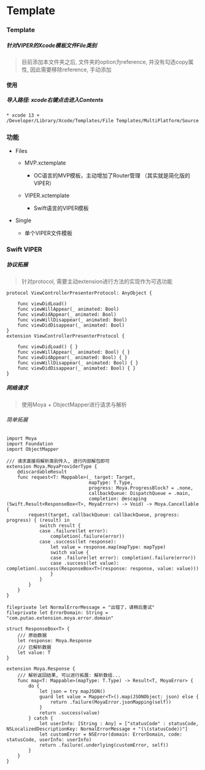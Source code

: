 # Template
### Template

##### 针对VIPER的Xcode模板文件File类别

> 目前添加本文件夹之后, 文件夹的option为reference, 并没有勾选copy属性, 因此需要移除reference, 手动添加




#### 使用

##### 导入路径: xcode右键点击进入Contents

```
* xcode 13 +
/Developer/Library/Xcode/Templates/File Templates/MultiPlatform/Source 
```



### 功能

- Files
  - MVP.xctemplate
    - OC语言的MVP模板，主动增加了Router管理 （其实就是简化版的VIPER）
  
  - VIPER.xctemplate
    - Swift语言的VIPER模板
  
- Single
  - 单个VIPER文件模板



### Swift VIPER

##### 协议拓展

> 针对protocol, 需要主动extension进行方法的实现作为可选功能

```
protocol ViewControllerPresenterProtocol: AnyObject {
    
    func viewDidLoad()
    func viewWillAppear(_ animated: Bool)
    func viewDidAppear(_ animated: Bool)
    func viewWillDisappear(_ animated: Bool)
    func viewDidDisappear(_ animated: Bool)
}
extension ViewControllerPresenterProtocol {
    
    func viewDidLoad() { }
    func viewWillAppear(_ animated: Bool) { }
    func viewDidAppear(_ animated: Bool) { }
    func viewWillDisappear(_ animated: Bool) { }
    func viewDidDisappear(_ animated: Bool) { }
}
```



##### 网络请求

> 使用Moya + ObjectMapper进行请求与解析

###### 简单拓展

```
import Moya
import Foundation
import ObjectMapper

/// 请求直接将解析类别传入, 进行内部解包即可
extension Moya.MoyaProviderType {
    @discardableResult
    func request<T: Mappable>(_ target: Target,
                              mapType: T.Type,
                              progress: Moya.ProgressBlock? = .none,
                              callbackQueue: DispatchQueue = .main,
                              completion: @escaping (Swift.Result<ResponseBox<T>, MoyaError>) -> Void) -> Moya.Cancellable {
        request(target, callbackQueue: callbackQueue, progress: progress) { (result) in
            switch result {
            case .failure(let error):
                completion(.failure(error))
            case .success(let response):
                let value = response.map(mapType: mapType)
                switch value {
                case .failure(let error): completion(.failure(error))
                case .success(let value): completion(.success(ResponseBox<T>(response: response, value: value)))
                }
            }
        }
    }
}

fileprivate let NormalErrorMessage = "出错了，请稍后重试"
fileprivate let ErrorDomain: String = "com.putao.extension.moya.error.domain"

struct ResponseBox<T> {
    /// 原始数据
    let response: Moya.Response
    /// 已解析数据
    let value: T
}

extension Moya.Response {
    /// 解析返回结果, 可以进行拓展: 解析数组...
    func map<T: Mappable>(mapType: T.Type) -> Result<T, MoyaError> {
        do {
            let json = try mapJSON()
            guard let value = Mapper<T>().map(JSONObject: json) else {
                return .failure(MoyaError.jsonMapping(self))
            }
            return .success(value)
        } catch {
            let userInfo: [String : Any] = ["statusCode" : statusCode, NSLocalizedDescriptionKey: NormalErrorMessage + "(\(statusCode))"]
            let customError = NSError(domain: ErrorDomain, code: statusCode, userInfo: userInfo)
            return .failure(.underlying(customError, self))
        }
    }
}
```




